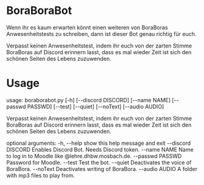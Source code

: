 # BoraBoraBot
Wenn ihr es kaum erwarten könnt einen weiteren von BoraBoras Anwesenheitstests zu schreiben, dann ist dieser Bot genau richtig für euch.

Verpasst keinen Anwesenheitstest, indem ihr euch von der zarten Stimme BoraBoras auf Discord erinnern lasst, dass es mal wieder Zeit ist sich den schönen Seiten des Lebens zuzuwenden.

# Usage

usage: boraborabot.py [-h] [--discord DISCORD] [--name NAME] [--passwd PASSWD] [--test] [--quiet]
                      [--noText] [--audio AUDIO]

Verpasst keinen Anwesenheitstest, indem ihr euch von der zarten Stimme BoraBoras auf Discord erinnern
lasst, dass es mal wieder Zeit ist sich den schönen Seiten des Lebens zuzuwenden.

optional arguments:
  -h, --help         show this help message and exit
  --discord DISCORD  Enables Discord Bot. Needs Discord token.
  --name NAME        Name to log in to Moodle like <name>@lehre.dhbw.mosbach.de.
  --passwd PASSWD    Password for Moodle.
  --test             Test the bot.
  --quiet            Deactivates the voice of BoraBora.
  --noText           Deactivates writing of BoraBora.
  --audio AUDIO      A folder with mp3 files to play from.
